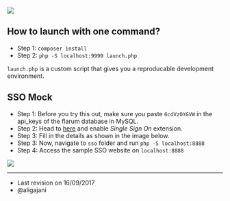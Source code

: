 ![](https://dt9ph4xofvj87.cloudfront.net/user/sites/shawacademy.com/themes/mytheme/images/logo/logo-284-50/png/regular.png)
## How to launch with one command?

* Step 1: `composer install`
* Step 2: `php -S localhost:9999 launch.php`

`launch.php` is a custom script that gives you a reproducable development environment. 

## SSO Mock

* Step 1: Before you try this out, make sure you paste `6cdVzOYGVW` in the api_keys of the flarum database in MySQL.
* Step 2: Head to [here](http://localhost:9999/admin#/extensions) and enable *Single Sign On* extension.
* Step 3: Fill in the details as shown in the image below.
* Step 3: Now, navigate to `sso` folder and run `php -S localhost:8888`
* Step 4: Access the sample SSO website on `localhost:8888` 

![](https://i.imgur.com/umGJsnx.png)

___
* Last revision on 16/09/2017
* @aligajani

